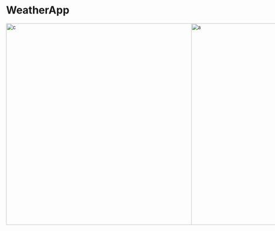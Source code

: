 # WeatherApp
<div style="display: flex; justify-content: space-between;">
  <img src="https://github.com/ChiragGadhvi/WeatherApp/assets/108175344/39957674-0943-4a74-be4f-e80607127b59" alt="c" height="550px margin-right: 10px;">
  <img src="https://github.com/ChiragGadhvi/WeatherApp/assets/108175344/eed01051-49f0-44bd-91d2-eaf5d1458eab" alt="a" height="550px margin-right: 10px;">
  <img src="https://github.com/ChiragGadhvi/WeatherApp/assets/108175344/a7ea76a2-0595-4645-957e-3e0b21f7115f" alt="b" height="550px">
</div>
